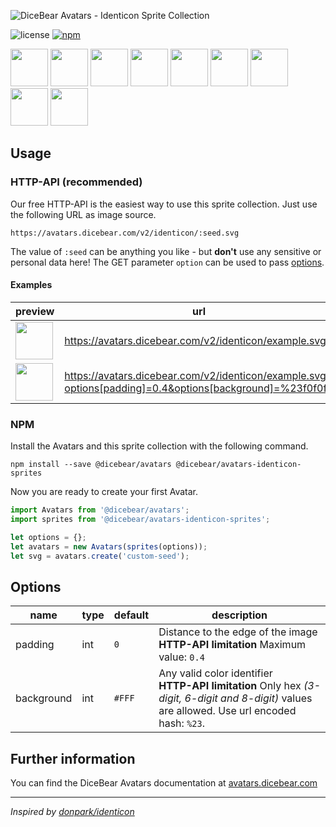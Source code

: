 ![DiceBear Avatars - Identicon Sprite Collection](https://raw.githubusercontent.com/DiceBear/avatars/master/packages/avatars-identicon-sprites/banner.svg?sanitize=true)

![license](https://img.shields.io/npm/l/@dicebear/avatars-identicon-sprites.svg?style=flat-square)
[![npm](https://img.shields.io/npm/v/@dicebear/avatars-identicon-sprites.svg?style=flat-square)](https://www.npmjs.com/package/@dicebear/avatars-identicon-sprites)

<p>
    <img src="https://avatars.dicebear.com/v2/identicon/1.svg" width="60" />
    <img src="https://avatars.dicebear.com/v2/identicon/2.svg" width="60" />
    <img src="https://avatars.dicebear.com/v2/identicon/3.svg" width="60" />
    <img src="https://avatars.dicebear.com/v2/identicon/4.svg" width="60" />
    <img src="https://avatars.dicebear.com/v2/identicon/5.svg" width="60" />
    <img src="https://avatars.dicebear.com/v2/identicon/6.svg" width="60" />
    <img src="https://avatars.dicebear.com/v2/identicon/7.svg" width="60" />
    <img src="https://avatars.dicebear.com/v2/identicon/8.svg" width="60" />
    <img src="https://avatars.dicebear.com/v2/identicon/9.svg" width="60" />
</p>

## Usage

### HTTP-API (recommended)

Our free HTTP-API is the easiest way to use this sprite collection. Just use the following URL as image source.

    https://avatars.dicebear.com/v2/identicon/:seed.svg

The value of `:seed` can be anything you like - but **don't** use any sensitive or personal data here! The GET parameter
`option` can be used to pass [options](#options).

#### Examples

| preview                                                                                                                           | url                                                                                                      |
| --------------------------------------------------------------------------------------------------------------------------------- | -------------------------------------------------------------------------------------------------------- |
| <img src="https://avatars.dicebear.com/v2/identicon/example.svg" width="60" />                                                    | https://avatars.dicebear.com/v2/identicon/example.svg                                                    |
| <img src="https://avatars.dicebear.com/v2/identicon/example.svg?options[padding]=0.4&options[background]=%23f0f0f0" width="60" /> | https://avatars.dicebear.com/v2/identicon/example.svg?options[padding]=0.4&options[background]=%23f0f0f0 |

### NPM

Install the Avatars and this sprite collection with the following command.

    npm install --save @dicebear/avatars @dicebear/avatars-identicon-sprites

Now you are ready to create your first Avatar.

```js
import Avatars from '@dicebear/avatars';
import sprites from '@dicebear/avatars-identicon-sprites';

let options = {};
let avatars = new Avatars(sprites(options));
let svg = avatars.create('custom-seed');
```

## Options

| name       | type | default | description                                                                                                                                       |
| ---------- | ---- | ------- | ------------------------------------------------------------------------------------------------------------------------------------------------- |
| padding    | int  | `0`     | Distance to the edge of the image<br> **HTTP-API limitation** Maximum value: `0.4`                                                                |
| background | int  | `#FFF`  | Any valid color identifier<br> **HTTP-API limitation** Only hex _(3-digit, 6-digit and 8-digit)_ values are allowed. Use url encoded hash: `%23`. |

## Further information

You can find the DiceBear Avatars documentation at [avatars.dicebear.com](https://avatars.dicebear.com)

---

_Inspired by [donpark/identicon](https://github.com/donpark/identicon)_
